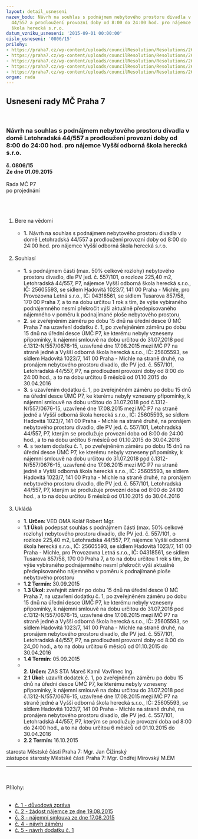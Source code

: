 ```yaml
---
layout: detail_usneseni
nazev_bodu: Návrh na souhlas s podnájmem nebytového prostoru divadla v domě Letohradská
  44/557 a prodloužení provozní doby od 8:00 do 24:00 hod. pro nájemce Vyšší odborná
  škola herecká s.r.o.
datum_vzniku_usneseni: '2015-09-01 00:00:00'
cislo_usneseni: '0806/15'
prilohy:
- https://praha7.cz/wp-content/uploads/councilResolution/Resolutions/26043/806_15_pril1.doc
- https://praha7.cz/wp-content/uploads/councilResolution/Resolutions/26043/806_15_pril2.pdf
- https://praha7.cz/wp-content/uploads/councilResolution/Resolutions/26043/55-15-priloha_03_podnajempidi.pdf
- https://praha7.cz/wp-content/uploads/councilResolution/Resolutions/26043/55-15-priloha_04_podnajempidi.doc
- https://praha7.cz/wp-content/uploads/councilResolution/Resolutions/26043/55-15-priloha_05_podnajempidi.doc
organ: rada
---
```

<div id="ucUsn_pList" class="usn">
	<span><h2>Usnesení rady MČ Praha 7 </h2>
<br></span><div class="standBody">
<span><h3>Návrh na souhlas s podnájmem nebytového prostoru divadla v domě Letohradská 44/557 a prodloužení provozní doby od 8:00 do 24:00 hod. pro nájemce Vyšší odborná škola herecká s.r.o.</h3></span><div class="center">
		<strong>č. 0806/15</strong><br>
	</div>
<div class="center">
		<strong>Ze dne 01.09.2015</strong><br><br>
	</div>Rada MČ P7<br>po projednání<br><br><br><ol>
<br><li>Bere na vědomí <br><ul>
<br><li>
<strong>1.</strong> Návrh na souhlas s podnájmem nebytového prostoru divadla v domě Letohradská 44/557 a prodloužení provozní doby od 8:00 do 24:00 hod. pro nájemce Vyšší odborná škola herecká s.r.o. </li>
</ul>
<br>
</li>
<li>Souhlasí <br><ul>
<br><li>
<strong>1.</strong> s podnájmem části (max. 50% celkové rozlohy) nebytového prostoru divadlo, dle PV jed. č. 557/101, o rozloze 225,40 m2, Letohradská 44/557, P7, nájemce Vyšší odborná škola herecká s.r.o., IČ: 25605593, se sídlem Hadovitá 1023/7, 141 00 Praha - Michle, pro Provozovna Letná s.r.o., IČ: 04318561, se sídlem Tusarova 857/58, 170 00 Praha 7, a to na dobu určitou 1 rok s tím, že výše vybíraného podnájemného nesmí překročit výši aktuálně předepisovaného nájemného v poměru k podnajímané ploše nebytového prostoru <br>
</li>
<li>
<strong>2.</strong> se zveřejněním záměru po dobu 15 dnů na úřední desce Ú MČ Praha 7 na uzavření dodatku č. 1, po zveřejněném záměru po dobu 15 dnů na úřední desce ÚMČ P7, ke kterému nebyly vzneseny připomínky, k nájemní smlouvě na dobu určitou do 31.07.2018 pod č.1312-N/557/0676-15, uzavřené dne 17.08.2015 mezi MČ P7 na straně jedné a Vyšší odborná škola herecká s.r.o., IČ: 25605593, se sídlem Hadovitá 1023/7, 141 00 Praha - Michle na straně druhé, na pronájem nebytového prostoru divadlo, dle PV jed. č. 557/101, Letohradská 44/557, P7, na prodloužení provozní doby od 8:00 do 24:00 hod., a to na dobu určitou 6 měsíců od 01.10.2015 do 30.04.2016 <br>
</li>
<li>
<strong>3.</strong> s uzavřením dodatku č. 1, po zveřejněném záměru po dobu 15 dnů na úřední desce ÚMČ P7, ke kterému nebyly vzneseny připomínky, k nájemní smlouvě na dobu určitou do 31.07.2018 pod č.1312-N/557/0676-15, uzavřené dne 17.08.2015 mezi MČ P7 na straně jedné a Vyšší odborná škola herecká s.r.o., IČ: 25605593, se sídlem Hadovitá 1023/7, 141 00 Praha - Michle na straně druhé, na pronájem nebytového prostoru divadlo, dle PV jed. č. 557/101, Letohradská 44/557, P7, kterým se prodlužuje provozní doba od 8:00 do 24:00 hod., a to na dobu určitou 6 měsíců od 01.10.2015 do 30.04.2016 <br>
</li>
<li>
<strong>4.</strong> s textem dodatku č. 1, po zveřejněném záměru po dobu 15 dnů na úřední desce ÚMČ P7, ke kterému nebyly vzneseny připomínky, k nájemní smlouvě na dobu určitou do 31.07.2018 pod č.1312-N/557/0676-15, uzavřené dne 17.08.2015 mezi MČ P7 na straně jedné a Vyšší odborná škola herecká s.r.o., IČ: 25605593, se sídlem Hadovitá 1023/7, 141 00 Praha - Michle na straně druhé, na pronájem nebytového prostoru divadlo, dle PV jed. č. 557/101, Letohradská 44/557, P7, kterým se prodlužuje provozní doba od 8:00 do 24:00 hod., a to na dobu určitou 6 měsíců od 01.10.2015 do 30.04.2016 </li>
</ul>
<br>
</li>
<li>Ukládá <br><ul>
<br><li>
<strong>1. Určen: </strong>VED OMA Kolář Robert Mgr. <br>
</li>
<li>
<strong>1.1 Úkol: </strong>podepsat souhlas s podnájmem části (max. 50% celkové rozlohy) nebytového prostoru divadlo, dle PV jed. č. 557/101, o rozloze 225,40 m2, Letohradská 44/557, P7, nájemce Vyšší odborná škola herecká s.r.o., IČ: 25605593, se sídlem Hadovitá 1023/7, 141 00 Praha - Michle, pro Provozovna Letná s.r.o., IČ: 04318561, se sídlem Tusarova 857/58, 170 00 Praha 7, a to na dobu určitou 1 rok s tím, že výše vybíraného podnájemného nesmí překročit výši aktuálně předepisovaného nájemného v poměru k podnajímané ploše nebytového prostoru <br>
</li>
<li>
<strong>1.2 Termín: </strong>30.09.2015 <br>
</li>
<li>
<strong>1.3 Úkol: </strong>zveřejnit záměr po dobu 15 dnů na úřední desce Ú MČ Praha 7, na uzavření dodatku č. 1, po zveřejněném záměru po dobu 15 dnů na úřední desce ÚMČ P7, ke kterému nebyly vzneseny připomínky, k nájemní smlouvě na dobu určitou do 31.07.2018 pod č.1312-N/557/0676-15, uzavřené dne 17.08.2015 mezi MČ P7 na straně jedné a Vyšší odborná škola herecká s.r.o., IČ: 25605593, se sídlem Hadovitá 1023/7, 141 00 Praha - Michle na straně druhé, na pronájem nebytového prostoru divadlo, dle PV jed. č. 557/101, Letohradská 44/557, P7, na prodloužení provozní doby od 8:00 do 24_00 hod., a to na dobu určitou 6 měsíců od 01.10.2015 do 30.04.2016 <br>
</li>
<li>
<strong>1.4 Termín: </strong>05.09.2015 <br>
</li>
<li>
<strong><br>2. Určen: </strong>ZAS STA Mareš Kamil Vavřinec Ing. <br>
</li>
<li>
<strong>2.1 Úkol: </strong>uzavřít dodatek č. 1, po zveřejněném záměru po dobu 15 dnů na úřední desce ÚMČ P7, ke kterému nebyly vzneseny připomínky, k nájemní smlouvě na dobu určitou do 31.07.2018 pod č.1312-N/557/0676-15, uzavřené dne 17.08.2015 mezi MČ P7 na straně jedné a Vyšší odborná škola herecká s.r.o., IČ: 25605593, se sídlem Hadovitá 1023/7, 141 00 Praha - Michle na straně druhé, na pronájem nebytového prostoru divadlo, dle PV jed. č. 557/101, Letohradská 44/557, P7, kterým se prodlužuje provozní doba od 8:00 do 24:00 hod., a to na dobu určitou 6 měsíců od 01.10.2015 do 30.04.2016 <br>
</li>
<li>
<strong>2.2 Termín: </strong>16.10.2015</li>
</ul>
</li>
</ol>starosta Městské části Praha 7: Mgr. Jan Čižinský<br>zástupce starosty Městské části Praha 7: Mgr. Ondřej Mirovský M.EM <br><hr>
<br><br>Přílohy: <br><ul>
<br><li>
<a href="/zdroj.aspx?typ=4&amp;Id=65800&amp;sh=-1745380523" target="_blank" title="Odkaz na soubor - 23 kB - nové okno">č. 1 - důvodová zpráva</a> <br>
</li>
<li>
<a href="/zdroj.aspx?typ=4&amp;Id=65801&amp;sh=-1745477771" target="_blank" title="Odkaz na soubor - 127,6 kB - nové okno">č. 2 - žádost nájemce ze dne 19.08.2015</a> <br>
</li>
<li>
<a href="/zdroj.aspx?typ=4&amp;id=65761&amp;sh=-918781099" target="_blank" title="Odkaz na soubor - 1,4 MB - nové okno">č. 3 - nájemní smlouva ze dne 17.08.2015</a> <br>
</li>
<li>
<a href="/zdroj.aspx?typ=4&amp;id=65762&amp;sh=-918802571" target="_blank" title="Odkaz na soubor - 23,5 kB - nové okno">č. 4 - návrh záměru</a> <br>
</li>
<li>
<a href="/zdroj.aspx?typ=4&amp;id=65763&amp;sh=-918845291" target="_blank" title="Odkaz na soubor - 27,5 kB - nové okno">č. 5 - návrh dodatku č. 1</a> </li>
</ul>
</div>
</div>